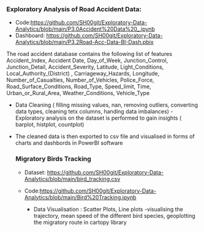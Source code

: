 
### Exploratory Analysis of Road Accident Data:
- Code:https://github.com/SH00git/Exploratory-Data-Analytics/blob/main/P3.0Accident%20Data%20_.ipynb
- Dashboard: https://github.com/SH00git/Exploratory-Data-Analytics/blob/main/P3.2Road-Acc-Data-BI-Dash.pbix
  
The road accident database contains the following list of features
 Accident_Index, Accident Date, Day_of_Week, Junction_Control, Junction_Detail, Accident_Severity,  Latitude,  Light_Conditions, Local_Authority_(District) , Carriageway_Hazards, Longitude,  Number_of_Casualties, Number_of_Vehicles, Police_Force, Road_Surface_Conditions, Road_Type, Speed_limit, Time, Urban_or_Rural_Area, Weather_Conditions, Vehicle_Type                

- Data Cleaning ( filling missing values, nan, removing outliers, converting data types, cleaning tetx columns, handing data imbalances)
-Exploratory analysis on the dataset is performed to gain insights ( barplot, histplot, countplot)
- The cleaned data is then exported to csv file and visualised in forms of charts and dashbords in PowerBI software

  ### Migratory Birds Tracking
  - Dataset: https://github.com/SH00git/Exploratory-Data-Analytics/blob/main/bird_tracking.csv
  - Code:https://github.com/SH00git/Exploratory-Data-Analytics/blob/main/Bird%20Tracking.ipynb

    - Data Visualisation : Scatter Plots, Line plots -visualising the trajectory, mean speed of the different bird species, geoplotting the migratory route in cartopy library
  
  
